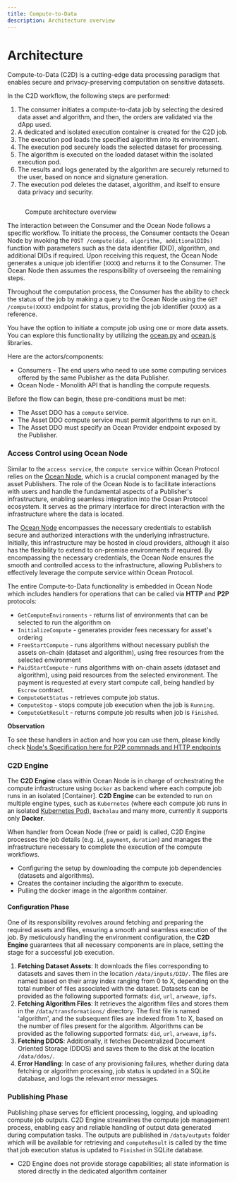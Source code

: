 ```yaml
---
title: Compute-to-Data
description: Architecture overview
---
```


# Architecture

Compute-to-Data (C2D) is a cutting-edge data processing paradigm that enables secure and privacy-preserving computation on sensitive datasets.

In the C2D workflow, the following steps are performed:

1. The consumer initiates a compute-to-data job by selecting the desired data asset and algorithm, and then, the orders are validated via the dApp used.
2. A dedicated and isolated execution container is created for the C2D job.
3. The execution pod loads the specified algorithm into its environment.
4. The execution pod securely loads the selected dataset for processing.
5. The algorithm is executed on the loaded dataset within the isolated execution pod.
6. The results and logs generated by the algorithm are securely returned to the user, based on nonce and signature generation.
7. The execution pod deletes the dataset, algorithm, and itself to ensure data privacy and security.

<figure><img src="../../.gitbook/assets/c2d/c2d_compute_job.png" alt=""><figcaption><p>Compute architecture overview</p></figcaption></figure>

The interaction between the Consumer and the Ocean Node follows a specific workflow. To initiate the process, the Consumer contacts the Ocean Node by invoking the `POST /compute(did, algorithm, additionalDIDs)` function with parameters such as the data identifier (DID), algorithm, and additional DIDs if required. Upon receiving this request, the Ocean Node generates a unique job identifier (`XXXX`) and returns it to the Consumer. The Ocean Node then assumes the responsibility of overseeing the remaining steps.

Throughout the computation process, the Consumer has the ability to check the status of the job by making a query to the Ocean Node using the `GET /compute(XXXX)` endpoint for status, providing the job identifier (`XXXX`) as a reference.


You have the option to initiate a compute job using one or more data assets. You can explore this functionality by utilizing the [ocean.py](../../data-scientists/ocean.py) and [ocean.js](../ocean.js) libraries.

Here are the actors/components:

* Consumers - The end users who need to use some computing services offered by the same Publisher as the data Publisher.
* Ocean Node - Monolith API that is handling the compute requests.

Before the flow can begin, these pre-conditions must be met:

* The Asset DDO has a `compute` service.
* The Asset DDO compute service must permit algorithms to run on it.
* The Asset DDO must specify an Ocean Provider endpoint exposed by the Publisher.

### Access Control using Ocean Node

Similar to the `access service`, the `compute service` within Ocean Protocol relies on the [Ocean Node](../ocean-node/README.md), which is a crucial component managed by the asset Publishers. The role of the Ocean Node is to facilitate interactions with users and handle the fundamental aspects of a Publisher's infrastructure, enabling seamless integration into the Ocean Protocol ecosystem. It serves as the primary interface for direct interaction with the infrastructure where the data is located.


The [Ocean Node](../ocean-node/README.md) encompasses the necessary credentials to establish secure and authorized interactions with the underlying infrastructure. Initially, this infrastructure may be hosted in cloud providers, although it also has the flexibility to extend to on-premise environments if required. By encompassing the necessary credentials, the Ocean Node ensures the smooth and controlled access to the infrastructure, allowing Publishers to effectively leverage the compute service within Ocean Protocol.

The entire Compute-to-Data functionality is embedded in Ocean Node which includes handlers for operations that can be called via **HTTP** and **P2P** protocols:

- `GetComputeEnvironments` - returns list of environments that can be selected to run the algorithm on
- `InitializeCompute` - generates provider fees necessary for asset's ordering
- `FreeStartCompute` - runs algorithms without necessary publish the assets on-chain (dataset and algorithm), using free resources from the selected environment
- `PaidStartCompute` - runs algorithms with on-chain assets (dataset and algorithm), using paid resources from the selected environment. The payment is requested at every start compute call, being handled by `Escrow` contract.
- `ComputeGetStatus` - retrieves compute job status.
- `ComputeStop` - stops compute job execution when the job is `Running`.
- `ComputeGetResult` - returns compute job results when job is `Finished`.

**Observation**

To see these handlers in action and how you can use them, please kindly check [Node's Specification here for P2P commnads and HTTP endpoints](https://github.com/oceanprotocol/ocean-node/blob/main/docs/API.md)

### C2D Engine

The **C2D Engine** class within Ocean Node is in charge of orchestrating the compute infrastructure using `Docker` as backend where each compute job runs in an isolated [Container]. **C2D Engine** can be extended to run on multiple engine types, such as `Kubernetes` (where each compute job runs in an isolated [Kubernetes Pod](https://kubernetes.io/docs/concepts/workloads/pods/)), `Bachalau` and many more, currently it supports only **Docker**.

When handler from Ocean Node (free or paid) is called, C2D Engine processes the job details (e.g. `id`, `payment`, `duration`) and manages the infrastructure necessary to complete the execution of the compute workflows.

* Configuring the setup by downloading the compute job dependencies (datasets and algorithms).
* Creates the container including the algorithm to execute.
* Pulling the docker image in the algorithm container.


#### Configuration Phase

One of its responsibility revolves around fetching and preparing the required assets and files, ensuring a smooth and seamless execution of the job. By meticulously handling the environment configuration, the **C2D Engine** guarantees that all necessary components are in place, setting the stage for a successful job execution.

1. **Fetching Dataset Assets**: It downloads the files corresponding to datasets and saves them in the location `/data/inputs/DID/`. The files are named based on their array index ranging from 0 to X, depending on the total number of files associated with the dataset.
Datasets can be provided as the following supported formats: `did`, `url`, `arweave`, `ipfs`.
2. **Fetching Algorithm Files**: It retrieves the algorithm files and stores them in the `/data/transformations/` directory. The first file is named 'algorithm', and the subsequent files are indexed from 1 to X, based on the number of files present for the algorithm. Algorithms can be provided as the following supported formats: `did`, `url`, `arweave`, `ipfs`.
3. **Fetching DDOS**: Additionally, it fetches Decentralized Document Oriented Storage (DDOS) and saves them to the disk at the location `/data/ddos/`.
4. **Error Handling**: In case of any provisioning failures, whether during data fetching or algorithm processing, job status is updated in a SQLite database, and logs the relevant error messages.

### Publishing Phase

Publishing phase serves for efficient processing, logging, and uploading compute job outputs. C2D Engine streamlines the compute job management process, enabling easy and reliable handling of output data generated during computation tasks.
The outputs are published in `/data/outputs` folder which will be available for retrieving and `computeResult` is called by the time that job execution status is updated to `Finished`
in SQLite database.

* C2D Engine does not provide storage capabilities; all state information is stored directly in the dedicated algorithm container
